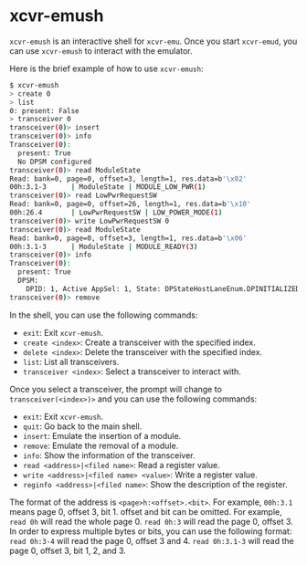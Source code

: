 # xcvr-emush

`xcvr-emush` is an interactive shell for `xcvr-emu`.
Once you start `xcvr-emud`, you can use `xcvr-emush` to interact with the emulator.

Here is the brief example of how to use `xcvr-emush`:

```bash
$ xcvr-emush
> create 0
> list
0: present: False
> transceiver 0
transceiver(0)> insert
transceiver(0)> info
Transceiver(0):
  present: True
  No DPSM configured
transceiver(0)> read ModuleState
Read: bank=0, page=0, offset=3, length=1, res.data=b'\x02'
00h:3.1-3      | ModuleState | MODULE_LOW_PWR(1)
transceiver(0)> read LowPwrRequestSW
Read: bank=0, page=0, offset=26, length=1, res.data=b'\x10'
00h:26.4       | LowPwrRequestSW | LOW_POWER_MODE(1)
transceiver(0)> write LowPwrRequestSW 0
transceiver(0)> read ModuleState
Read: bank=0, page=0, offset=3, length=1, res.data=b'\x06'
00h:3.1-3      | ModuleState | MODULE_READY(3)
transceiver(0)> info
Transceiver(0):
  present: True
  DPSM:
    DPID: 1, Active AppSel: 1, State: DPStateHostLaneEnum.DPINITIALIZED
transceiver(0)> remove
```

In the shell, you can use the following commands:

- `exit`: Exit `xcvr-emush`.
- `create <index>`: Create a transceiver with the specified index.
- `delete <index>`: Delete the transceiver with the specified index.
- `list`: List all transceivers.
- `transceiver <index>`: Select a transceiver to interact with.

Once you select a transceiver, the prompt will change to `transceiver(<index>)>` and you can use the following commands:

- `exit`: Exit `xcvr-emush`.
- `quit`: Go back to the main shell.
- `insert`: Emulate the insertion of a module.
- `remove`: Emulate the removal of a module.
- `info`: Show the information of the transceiver.
- `read <address>|<filed name>`: Read a register value.
- `write <address>|<filed name> <value>`: Write a register value.
- `reginfo <address>|<filed name>`: Show the description of the register.

The format of the address is `<page>h:<offset>.<bit>`. For example, `00h:3.1` means page 0, offset 3, bit 1.
offset and bit can be omitted. For example, `read 0h` will read the whole page 0. `read 0h:3` will read the page 0, offset 3.
In order to express multiple bytes or bits, you can use the following format: `read 0h:3-4` will read the page 0, offset 3 and 4. `read 0h:3.1-3` will read the page 0, offset 3, bit 1, 2, and 3.
